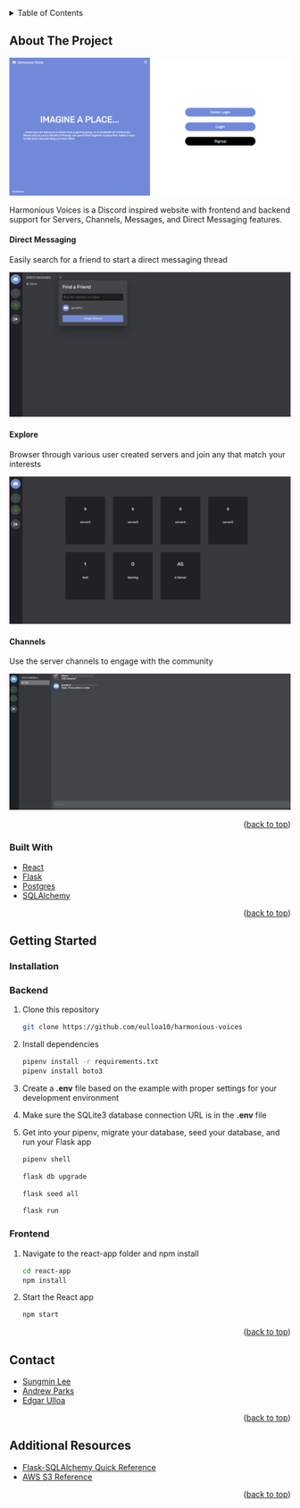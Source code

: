 <a name="readme-top"></a>

<!-- PROJECT SHIELDS -->
<!--
*** I'm using markdown "reference style" links for readability.
*** Reference links are enclosed in brackets [ ] instead of parentheses ( ).
*** See the bottom of this document for the declaration of the reference variables
*** for contributors-url, forks-url, etc. This is an optional, concise syntax you may use.
*** https://www.markdownguide.org/basic-syntax/#reference-style-links
-->

<!-- TABLE OF CONTENTS -->
<details>
  <summary>Table of Contents</summary>
  <ol>
    <li>
      <a href="#about-the-project">About The Project</a>
      <ul>
        <li><a href="#built-with">Built With</a></li>
      </ul>
    </li>
    <li>
      <a href="#getting-started">Getting Started</a>
      <ul>
        <li><a href="#prerequisites">Prerequisites</a></li>
        <li><a href="#installation">Installation</a></li>
      </ul>
    </li>
    <li><a href="#contact">Contact</a></li>
    <li><a href="#acknowledgments">Acknowledgments</a></li>
  </ol>
</details>

<!-- ABOUT THE PROJECT -->

## About The Project

[![Harmonious-Voices](/screenshots/splash.png "Harmonious Voices")](https://harmonious-voices.herokuapp.com/)

Harmonious Voices is a Discord inspired website with frontend and backend support for Servers, Channels, Messages, and Direct Messaging features.

#### Direct Messaging

Easily search for a friend to start a direct messaging thread

![Direct-Messaging](/screenshots/directmessaging2.png)

#### Explore

Browser through various user created servers and join any that match your interests

![Explore-Servers](/screenshots/explore.png)

#### Channels

Use the server channels to engage with the community

![Channel-Messaging](/screenshots/channels.png)

<p align="right">(<a href="#readme-top">back to top</a>)</p>

### Built With

- [React](https://reactjs.org/)
- [Flask](https://flask.palletsprojects.com/en/2.2.x/)
- [Postgres](https://www.postgresql.org/)
- [SQLAlchemy](https://www.sqlalchemy.org/)

<p align="right">(<a href="#readme-top">back to top</a>)</p>

<!-- GETTING STARTED -->

## Getting Started

### Installation

### Backend

1. Clone this repository

   ```bash
   git clone https://github.com/eulloa10/harmonious-voices
   ```

2. Install dependencies

   ```bash
   pipenv install -r requirements.txt
   pipenv install boto3
   ```

3. Create a **.env** file based on the example with proper settings for your
   development environment

4. Make sure the SQLite3 database connection URL is in the **.env** file

5. Get into your pipenv, migrate your database, seed your database, and run your Flask app

   ```bash
   pipenv shell
   ```

   ```bash
   flask db upgrade
   ```

   ```bash
   flask seed all
   ```

   ```bash
   flask run
   ```

### Frontend

1. Navigate to the react-app folder and npm install

   ```bash
   cd react-app
   npm install
   ```

2. Start the React app

   ```bash
   npm start
   ```

<p align="right">(<a href="#readme-top">back to top</a>)</p>

<!-- CONTACT -->

## Contact

- [Sungmin Lee](https://github.com/sungminlee417)
- [Andrew Parks](https://github.com/FrontLineCoding)
- [Edgar Ulloa](https://github.com/eulloa10)

<p align="right">(<a href="#readme-top">back to top</a>)</p>

<!-- ACKNOWLEDGMENTS -->

## Additional Resources

- [Flask-SQLAlchemy Quick Reference](https://hackmd.io/@jpshafto/H1VbmP3yO#Query-Format)
- [AWS S3 Reference](https://hackmd.io/@jpshafto/SyWY45KGu)

<p align="right">(<a href="#readme-top">back to top</a>)</p>
